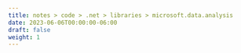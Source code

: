 ```yaml
---
title: notes > code > .net > libraries > microsoft.data.analysis
date: 2023-06-06T00:00:00-06:00
draft: false
weight: 1
---
```

